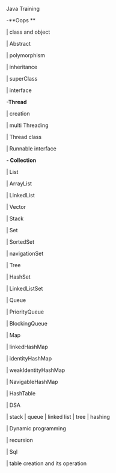 Java Training 

-**Oops **

 | class and object

 | Abstract 

 | polymorphism 

 | inheritance 

 | superClass

 | interface 



**-Thread**

 | creation 

 | multi Threading 

 | Thread class 

 | Runnable interface 



**- Collection**

 | List

   | ArrayList

   | LinkedList

   | Vector

   | Stack



 | Set

   | SortedSet

   | navigationSet

   | Tree

  | HashSet

  | LinkedListSet



 | Queue

   | PriorityQueue

   | BlockingQueue

  

 | Map

  | linkedHashMap

  | identityHashMap

  | weakIdentityHashMap

  | NavigableHashMap

  | HashTable

| DSA 

  | stack 
  | queue
  | linked list 
  | tree
  | hashing

| Dynamic programming
  
  | recursion 
  
| Sql 

  | table creation and its operation 

  



  



  
